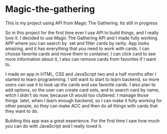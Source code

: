 # Magic-the-gathering
This is my project using API from Magic The Gathering. Its still in progress


So in this project for the first time ever I use API to build things, and I really love it. I decided to use Magic The Gathering API and I made fully working APP where you can search by 
set and filter cards by rarity. App looks amazing, and it has everything that you need to work with cards. I can choose favorite cards and move them in container, I can click card to see
more information about it, I also can remove cards from favorites if I want to.

I made an app in HTML, CSS and JavaScript two and a half months after I started to learn programming. I still want to start to learn backend, so more users can use it to look up the cards
and use favorite cards. I also plan to add options, so the user can create card sets, and to search card by name, witch I didn't do now, because UI would too cluttered. I manage those things 
later, when I learn enough backend, so I can make it fully working for other people, so they can make ACC and then do all things with cards that they want to do.

Building this app was a great experience. For the first time I saw how much you can do with JavaScript and I really loved it.
